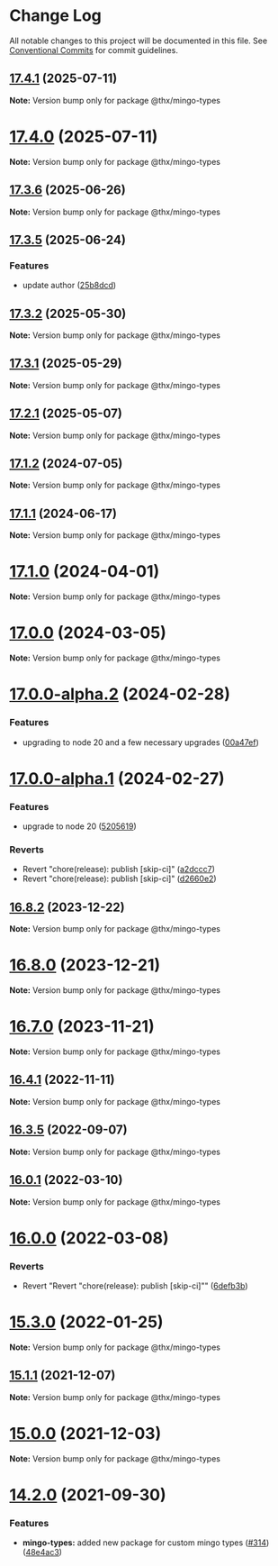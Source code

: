 # Change Log

All notable changes to this project will be documented in this file.
See [Conventional Commits](https://conventionalcommits.org) for commit guidelines.

## [17.4.1](https://github.com/thr-consulting/thr-addons/compare/v17.4.0...v17.4.1) (2025-07-11)

**Note:** Version bump only for package @thx/mingo-types

# [17.4.0](https://github.com/thr-consulting/thr-addons/compare/v17.3.7...v17.4.0) (2025-07-11)

**Note:** Version bump only for package @thx/mingo-types

## [17.3.6](https://github.com/thr-consulting/thr-addons/compare/v17.3.5...v17.3.6) (2025-06-26)

**Note:** Version bump only for package @thx/mingo-types

## [17.3.5](https://github.com/thr-consulting/thr-addons/compare/v17.3.4...v17.3.5) (2025-06-24)

### Features

- update author ([25b8dcd](https://github.com/thr-consulting/thr-addons/commit/25b8dcd28ec0a3a315663ef22d265ea9a958d8d6))

## [17.3.2](https://github.com/thr-consulting/thr-addons/compare/v17.3.1...v17.3.2) (2025-05-30)

**Note:** Version bump only for package @thx/mingo-types

## [17.3.1](https://github.com/thr-consulting/thr-addons/compare/v17.3.0...v17.3.1) (2025-05-29)

**Note:** Version bump only for package @thx/mingo-types

## [17.2.1](https://github.com/thr-consulting/thr-addons/compare/v17.2.0...v17.2.1) (2025-05-07)

**Note:** Version bump only for package @thx/mingo-types

## [17.1.2](https://github.com/thr-consulting/thr-addons/compare/v17.1.1...v17.1.2) (2024-07-05)

**Note:** Version bump only for package @thx/mingo-types

## [17.1.1](https://github.com/thr-consulting/thr-addons/compare/v17.1.0...v17.1.1) (2024-06-17)

**Note:** Version bump only for package @thx/mingo-types

# [17.1.0](https://github.com/thr-consulting/thr-addons/compare/v17.0.1...v17.1.0) (2024-04-01)

**Note:** Version bump only for package @thx/mingo-types

# [17.0.0](https://github.com/thr-consulting/thr-addons/compare/v16.9.1...v17.0.0) (2024-03-05)

**Note:** Version bump only for package @thx/mingo-types

# [17.0.0-alpha.2](https://github.com/thr-consulting/thr-addons/compare/v17.0.0-alpha.1...v17.0.0-alpha.2) (2024-02-28)

### Features

- upgrading to node 20 and a few necessary upgrades ([00a47ef](https://github.com/thr-consulting/thr-addons/commit/00a47efd83ffa3d5cf326814d5799cdf6801506f))

# [17.0.0-alpha.1](https://github.com/thr-consulting/thr-addons/compare/v16.9.1...v17.0.0-alpha.1) (2024-02-27)

### Features

- upgrade to node 20 ([5205619](https://github.com/thr-consulting/thr-addons/commit/5205619d6d87793df27878c21474a79020d2c01f))

### Reverts

- Revert "chore(release): publish [skip-ci]" ([a2dccc7](https://github.com/thr-consulting/thr-addons/commit/a2dccc7ce54f361e6fde38f788d18297bf5cdada))
- Revert "chore(release): publish [skip-ci]" ([d2660e2](https://github.com/thr-consulting/thr-addons/commit/d2660e2913fd8e7dd06cb8b983b0b8c1bd93d682))

## [16.8.2](https://github.com/thr-consulting/thr-addons/compare/v16.8.1...v16.8.2) (2023-12-22)

**Note:** Version bump only for package @thx/mingo-types

# [16.8.0](https://github.com/thr-consulting/thr-addons/compare/v16.7.0...v16.8.0) (2023-12-21)

**Note:** Version bump only for package @thx/mingo-types

# [16.7.0](https://github.com/thr-consulting/thr-addons/compare/v16.6.1...v16.7.0) (2023-11-21)

**Note:** Version bump only for package @thx/mingo-types

## [16.4.1](https://github.com/thr-consulting/thr-addons/compare/v16.4.0...v16.4.1) (2022-11-11)

**Note:** Version bump only for package @thx/mingo-types

## [16.3.5](https://github.com/thr-consulting/thr-addons/compare/v16.3.4...v16.3.5) (2022-09-07)

**Note:** Version bump only for package @thx/mingo-types

## [16.0.1](https://github.com/thr-consulting/thr-addons/compare/v16.0.0...v16.0.1) (2022-03-10)

**Note:** Version bump only for package @thx/mingo-types

# [16.0.0](https://github.com/thr-consulting/thr-addons/compare/v15.3.0...v16.0.0) (2022-03-08)

### Reverts

- Revert "Revert "chore(release): publish [skip-ci]"" ([6defb3b](https://github.com/thr-consulting/thr-addons/commit/6defb3bbb150c04fa9f9e470f4bc0adbf57ee08c))

# [15.3.0](https://github.com/thr-consulting/thr-addons/compare/v15.2.0...v15.3.0) (2022-01-25)

**Note:** Version bump only for package @thx/mingo-types

## [15.1.1](https://github.com/thr-consulting/thr-addons/compare/v15.1.0...v15.1.1) (2021-12-07)

**Note:** Version bump only for package @thx/mingo-types

# [15.0.0](https://github.com/thr-consulting/thr-addons/compare/v14.3.0...v15.0.0) (2021-12-03)

**Note:** Version bump only for package @thx/mingo-types

# [14.2.0](https://github.com/thr-consulting/thr-addons/compare/v14.0.4...v14.2.0) (2021-09-30)

### Features

- **mingo-types:** added new package for custom mingo types ([#314](https://github.com/thr-consulting/thr-addons/issues/314)) ([48e4ac3](https://github.com/thr-consulting/thr-addons/commit/48e4ac363983e60b2dd0a1bf4b20533deceb1c33))
